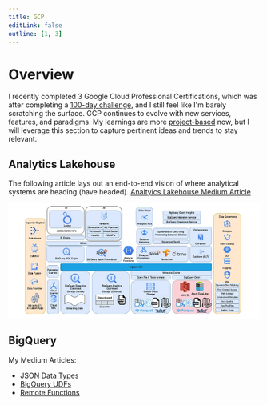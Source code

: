```yaml
---
title: GCP
editLink: false
outline: [1, 3]
---
```


# Overview
I recently completed 3 Google Cloud Professional Certifications, which was after completing a [100-day challenge](https://github.com/lgarzia/GCP_100Days), and I still feel like I'm barely scratching the surface. GCP continues to evolve with new services, features, and paradigms. My learnings are more [project-based](https://github.com/lgarzia/topic_extractions) now, but I will leverage this section to capture pertinent ideas and trends to stay relevant.

## Analytics Lakehouse

The following article lays out an end-to-end vision of where analytical systems are heading (have headed).
[Analtyics Lakehouse Medium Article](https://medium.com/google-cloud/analytics-lakehouse-on-gcp-principles-and-building-blocks-116f4eb94a45)

![GCP Lakehouse](./images/GCP_Analytic_Lakehouse.png)

## BigQuery
My Medium Articles:
* [JSON Data Types](https://medium.com/@garzia.luke/brief-guide-to-effectively-leverage-json-data-type-in-bigquery-a3185d9fe88b)
* [BigQuery UDFs](https://medium.com/@garzia.luke/bigquery-udfs-leverage-learn-from-community-contributed-projects-7ddff089f35a)
* [Remote Functions](https://medium.com/@garzia.luke/bigquery-remote-functions-identifying-valid-use-cases-1f80a6f55767)